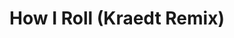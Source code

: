 ---
layout: song
redirect_from: /Home/Song/6
id: 6
title: How I Roll (Kraedt Remix)
artist: Savant
genre: Electro House
image:
buy-able: false
downloadable: true
yt-id: Gffg8u4Y_-4
itunes:
beatport:
gplay:
amazon:
license: 2
---